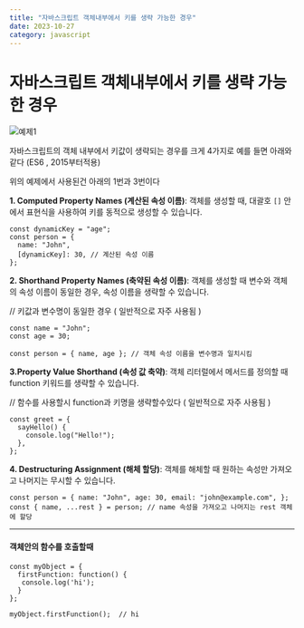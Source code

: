 ```yaml
---
title: "자바스크립트 객체내부에서 키를 생략 가능한 경우"
date: 2023-10-27
category: javascript
---
```


# 자바스크립트 객체내부에서 키를 생략 가능한 경우

![예제1](/storage/1698332351.jpg)

자바스크립트의 객체 내부에서 키값이 생략되는 경우를 크게 4가지로 예를 들면 아래와같다 (ES6 , 2015부터적용)

위의 예제에서 사용된건 아래의 1번과 3번이다

**1. Computed Property Names (계산된 속성 이름)**: 객체를 생성할 때, 대괄호 `[]` 안에서 표현식을 사용하여 키를 동적으로 생성할 수 있습니다.

```
const dynamicKey = "age";
const person = {
  name: "John",
  [dynamicKey]: 30, // 계산된 속성 이름
};
```

**2. Shorthand Property Names (축약된 속성 이름)**: 객체를 생성할 때 변수와 객체의 속성 이름이 동일한 경우, 속성 이름을 생략할 수 있습니다.

// 키값과 변수명이 동일한 경우 ( 일반적으로 자주 사용됨 )

```
const name = "John";
const age = 30;

const person = { name, age }; // 객체 속성 이름을 변수명과 일치시킴
```

**3.Property Value Shorthand (속성 값 축약)**: 객체 리터럴에서 메서드를 정의할 때 function 키워드를 생략할 수 있습니다.

// 함수를 사용할시 function과 키명을 생략할수있다 ( 일반적으로 자주 사용됨 )

```
const greet = {
  sayHello() {
    console.log("Hello!");
  },
};
```

**4. Destructuring Assignment (해체 할당)**: 객체를 해체할 때 원하는 속성만 가져오고 나머지는 무시할 수 있습니다.

```
const person = { name: "John", age: 30, email: "john@example.com", };
const { name, ...rest } = person; // name 속성을 가져오고 나머지는 rest 객체에 할당
```

---

#### 객체안의 함수를 호출할때

```
const myObject = {
  firstFunction: function() {
   console.log('hi');
  }
};

myObject.firstFunction();  // hi
```
